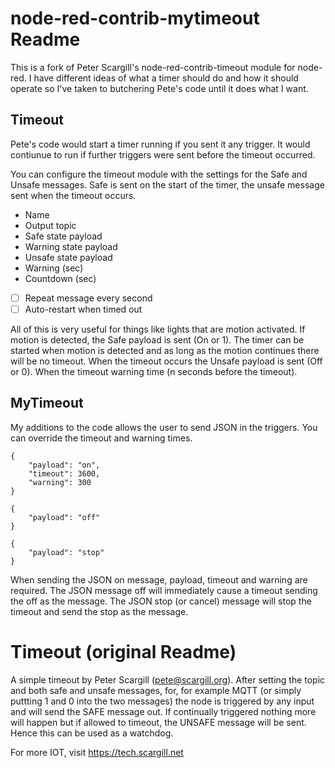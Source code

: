 # node-red-contrib-mytimeout Readme
This is a fork of Peter Scargill's node-red-contrib-timeout module for node-red. I have different ideas of what a timer should do and how it should operate so I've taken to butchering Pete's code until it does what I want.

## Timeout
Pete's code would start a timer running if you sent it any trigger. It would contiunue to run if further triggers were sent before the timeout occurred.

You can configure the timeout module with the settings for the Safe and Unsafe messages. Safe is sent on the start of the timer, the unsafe message sent when the timeout occurs.

* Name
* Output topic
* Safe state payload
* Warning state payload
* Unsafe state payload
* Warning (sec)
* Countdown (sec)

* [ ] Repeat message every second
* [ ] Auto-restart when timed out

All of this is very useful for things like lights that are motion activated. If motion is detected, the Safe payload is sent (On or 1). The timer can be started when motion is detected and as long as the motion continues there will be no timeout. When the timeout occurs the Unsafe payload is sent (Off or 0). When the timeout warning time (n seconds before the timeout).

## MyTimeout
My additions to the code allows the user to send JSON in the triggers. You can override the timeout and warning times. 

```
{
    "payload": "on",
    "timeout": 3600,
    "warning": 300
}

{
    "payload": "off"
}

{
    "payload": "stop"
}
```

When sending the JSON on message, payload, timeout and warning are required. The JSON message off will immediately cause a timeout sending the off as the message. The JSON stop (or cancel) message will stop the timeout and send the stop as the message.

# Timeout (original Readme)

A simple timeout by Peter Scargill (pete@scargill.org). After setting the topic and both safe and unsafe messages, for, for example MQTT (or simply puttting 1 and 0 into the two messages) the node is triggered by any input and will send the SAFE message out. If continually triggered nothing more will happen but if allowed to timeout, the UNSAFE message will be sent. Hence this can be used as a watchdog. 

For more IOT, visit https://tech.scargill.net
